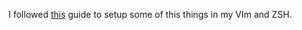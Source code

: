 I followed [this](https://medium.com/@jeantimex/how-to-configure-iterm2-and-vim-like-a-pro-on-macos-e303d25d5b5c) guide to setup some of this things in my VIm and ZSH.
